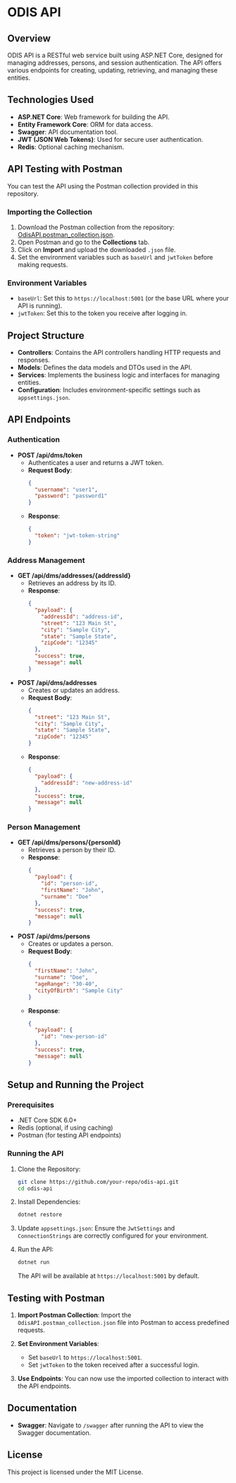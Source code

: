 # ODIS API

## Overview
ODIS API is a RESTful web service built using ASP.NET Core, designed for managing addresses, persons, and session authentication. The API offers various endpoints for creating, updating, retrieving, and managing these entities.

## Technologies Used
- **ASP.NET Core**: Web framework for building the API.
- **Entity Framework Core**: ORM for data access.
- **Swagger**: API documentation tool.
- **JWT (JSON Web Tokens)**: Used for secure user authentication.
- **Redis**: Optional caching mechanism.

## API Testing with Postman

You can test the API using the Postman collection provided in this repository.

### Importing the Collection

1. Download the Postman collection from the repository: [OdisAPI.postman_collection.json](postman-collections/OdisAPI.postman_collection.json).
2. Open Postman and go to the **Collections** tab.
3. Click on **Import** and upload the downloaded `.json` file.
4. Set the environment variables such as `baseUrl` and `jwtToken` before making requests.

### Environment Variables

- `baseUrl`: Set this to `https://localhost:5001` (or the base URL where your API is running).
- `jwtToken`: Set this to the token you receive after logging in.
  
## Project Structure
- **Controllers**: Contains the API controllers handling HTTP requests and responses.
- **Models**: Defines the data models and DTOs used in the API.
- **Services**: Implements the business logic and interfaces for managing entities.
- **Configuration**: Includes environment-specific settings such as `appsettings.json`.

## API Endpoints

### Authentication
- **POST /api/dms/token**
  - Authenticates a user and returns a JWT token.
  - **Request Body**:
    ```json
    {
      "username": "user1",
      "password": "password1"
    }
    ```
  - **Response**:
    ```json
    {
      "token": "jwt-token-string"
    }
    ```

### Address Management
- **GET /api/dms/addresses/{addressId}**
  - Retrieves an address by its ID.
  - **Response**:
    ```json
    {
      "payload": {
        "addressId": "address-id",
        "street": "123 Main St",
        "city": "Sample City",
        "state": "Sample State",
        "zipCode": "12345"
      },
      "success": true,
      "message": null
    }
    ```
- **POST /api/dms/addresses**
  - Creates or updates an address.
  - **Request Body**:
    ```json
    {
      "street": "123 Main St",
      "city": "Sample City",
      "state": "Sample State",
      "zipCode": "12345"
    }
    ```
  - **Response**:
    ```json
    {
      "payload": {
        "addressId": "new-address-id"
      },
      "success": true,
      "message": null
    }
    ```

### Person Management
- **GET /api/dms/persons/{personId}**
  - Retrieves a person by their ID.
  - **Response**:
    ```json
    {
      "payload": {
        "id": "person-id",
        "firstName": "John",
        "surname": "Doe"
      },
      "success": true,
      "message": null
    }
    ```
- **POST /api/dms/persons**
  - Creates or updates a person.
  - **Request Body**:
    ```json
    {
      "firstName": "John",
      "surname": "Doe",
      "ageRange": "30-40",
      "cityOfBirth": "Sample City"
    }
    ```
  - **Response**:
    ```json
    {
      "payload": {
        "id": "new-person-id"
      },
      "success": true,
      "message": null
    }
    ```

## Setup and Running the Project

### Prerequisites
- .NET Core SDK 6.0+
- Redis (optional, if using caching)
- Postman (for testing API endpoints)

### Running the API
1. Clone the Repository:
   ```sh
   git clone https://github.com/your-repo/odis-api.git
   cd odis-api
   ```
2. Install Dependencies:
   ```sh
   dotnet restore
   ```
3. Update `appsettings.json`:
   Ensure the `JwtSettings` and `ConnectionStrings` are correctly configured for your environment.

4. Run the API:
   ```sh
   dotnet run
   ```
   The API will be available at `https://localhost:5001` by default.

## Testing with Postman
1. **Import Postman Collection**:
   Import the `OdisAPI.postman_collection.json` file into Postman to access predefined requests.

2. **Set Environment Variables**:
   - Set `baseUrl` to `https://localhost:5001`.
   - Set `jwtToken` to the token received after a successful login.

3. **Use Endpoints**:
   You can now use the imported collection to interact with the API endpoints.

## Documentation
- **Swagger**: Navigate to `/swagger` after running the API to view the Swagger documentation.

## License
This project is licensed under the MIT License.
